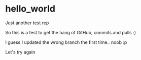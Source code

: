 # hello_world
Just another test rep

So this is a test to get the hang of GitHub, commits and pulls :) 

I guess I updated the wrong branch the first time.. noob :p

Let's try again
